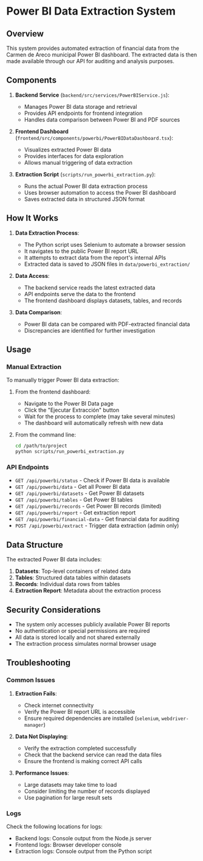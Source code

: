 # Power BI Data Extraction System

## Overview

This system provides automated extraction of financial data from the Carmen de Areco municipal Power BI dashboard. The extracted data is then made available through our API for auditing and analysis purposes.

## Components

1. **Backend Service** (`backend/src/services/PowerBIService.js`):
   - Manages Power BI data storage and retrieval
   - Provides API endpoints for frontend integration
   - Handles data comparison between Power BI and PDF sources

2. **Frontend Dashboard** (`frontend/src/components/powerbi/PowerBIDataDashboard.tsx`):
   - Visualizes extracted Power BI data
   - Provides interfaces for data exploration
   - Allows manual triggering of data extraction

3. **Extraction Script** (`scripts/run_powerbi_extraction.py`):
   - Runs the actual Power BI data extraction process
   - Uses browser automation to access the Power BI dashboard
   - Saves extracted data in structured JSON format

## How It Works

1. **Data Extraction Process**:
   - The Python script uses Selenium to automate a browser session
   - It navigates to the public Power BI report URL
   - It attempts to extract data from the report's internal APIs
   - Extracted data is saved to JSON files in `data/powerbi_extraction/`

2. **Data Access**:
   - The backend service reads the latest extracted data
   - API endpoints serve the data to the frontend
   - The frontend dashboard displays datasets, tables, and records

3. **Data Comparison**:
   - Power BI data can be compared with PDF-extracted financial data
   - Discrepancies are identified for further investigation

## Usage

### Manual Extraction

To manually trigger Power BI data extraction:

1. From the frontend dashboard:
   - Navigate to the Power BI Data page
   - Click the "Ejecutar Extracción" button
   - Wait for the process to complete (may take several minutes)
   - The dashboard will automatically refresh with new data

2. From the command line:
   ```bash
   cd /path/to/project
   python scripts/run_powerbi_extraction.py
   ```

### API Endpoints

- `GET /api/powerbi/status` - Check if Power BI data is available
- `GET /api/powerbi/data` - Get all Power BI data
- `GET /api/powerbi/datasets` - Get Power BI datasets
- `GET /api/powerbi/tables` - Get Power BI tables
- `GET /api/powerbi/records` - Get Power BI records (limited)
- `GET /api/powerbi/report` - Get extraction report
- `GET /api/powerbi/financial-data` - Get financial data for auditing
- `POST /api/powerbi/extract` - Trigger data extraction (admin only)

## Data Structure

The extracted Power BI data includes:

1. **Datasets**: Top-level containers of related data
2. **Tables**: Structured data tables within datasets
3. **Records**: Individual data rows from tables
4. **Extraction Report**: Metadata about the extraction process

## Security Considerations

- The system only accesses publicly available Power BI reports
- No authentication or special permissions are required
- All data is stored locally and not shared externally
- The extraction process simulates normal browser usage

## Troubleshooting

### Common Issues

1. **Extraction Fails**:
   - Check internet connectivity
   - Verify the Power BI report URL is accessible
   - Ensure required dependencies are installed (`selenium`, `webdriver-manager`)

2. **Data Not Displaying**:
   - Verify the extraction completed successfully
   - Check that the backend service can read the data files
   - Ensure the frontend is making correct API calls

3. **Performance Issues**:
   - Large datasets may take time to load
   - Consider limiting the number of records displayed
   - Use pagination for large result sets

### Logs

Check the following locations for logs:

- Backend logs: Console output from the Node.js server
- Frontend logs: Browser developer console
- Extraction logs: Console output from the Python script